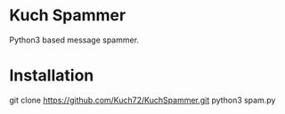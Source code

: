 # Kuch Spammer
Python3 based message spammer.

# Installation

git clone https://github.com/Kuch72/KuchSpammer.git
python3 spam.py

